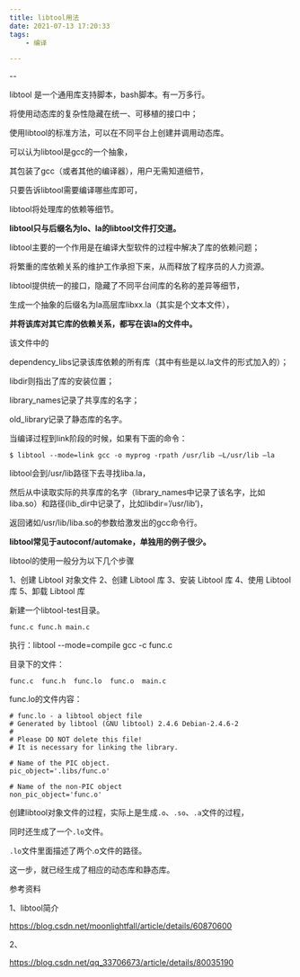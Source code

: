 ```yaml
---
title: libtool用法
date: 2021-07-13 17:20:33
tags:
	- 编译

---
```


--

libtool 是一个通用库支持脚本，bash脚本。有一万多行。

将使用动态库的复杂性隐藏在统一、可移植的接口中；

使用libtool的标准方法，可以在不同平台上创建并调用动态库。

可以认为libtool是gcc的一个抽象，

其包装了gcc（或者其他的编译器），用户无需知道细节，

只要告诉libtool需要编译哪些库即可，

libtool将处理库的依赖等细节。

**libtool只与后缀名为lo、la的libtool文件打交道。**



libtool主要的一个作用是在编译大型软件的过程中解决了库的依赖问题；

将繁重的库依赖关系的维护工作承担下来，从而释放了程序员的人力资源。

libtool提供统一的接口，隐藏了不同平台间库的名称的差异等细节，

生成一个抽象的后缀名为la高层库libxx.la（其实是个文本文件），

**并将该库对其它库的依赖关系，都写在该la的文件中。**

该文件中的

dependency_libs记录该库依赖的所有库（其中有些是以.la文件的形式加入的）；

libdir则指出了库的安装位置；

library_names记录了共享库的名字；

old_library记录了静态库的名字。 



当编译过程到link阶段的时候，如果有下面的命令： 

```
$ libtool --mode=link gcc -o myprog -rpath /usr/lib –L/usr/lib –la 
```

libtool会到/usr/lib路径下去寻找liba.la，

然后从中读取实际的共享库的名字（library_names中记录了该名字，比如liba.so）和路径(lib_dir中记录了，比如libdir=’/usr/lib’)，

返回诸如/usr/lib/liba.so的参数给激发出的gcc命令行。 



**libtool常见于autoconf/automake，单独用的例子很少。** 



libtool的使用一般分为以下几个步骤

1、创建 Libtool 对象文件
2、创建 Libtool 库
3、安装 Libtool 库
4、使用 Libtool 库
5、卸载 Libtool 库

新建一个libtool-test目录。

```
func.c func.h main.c
```

执行：libtool --mode=compile gcc -c func.c

目录下的文件：

```
func.c  func.h  func.lo  func.o  main.c
```

func.lo的文件内容：

```
# func.lo - a libtool object file
# Generated by libtool (GNU libtool) 2.4.6 Debian-2.4.6-2
#
# Please DO NOT delete this file!
# It is necessary for linking the library.

# Name of the PIC object.
pic_object='.libs/func.o'

# Name of the non-PIC object
non_pic_object='func.o'
```

创建libtool对象文件的过程，实际上是生成`.o`、`.so`、`.a`文件的过程，

同时还生成了一个`.lo`文件。

`.lo`文件里面描述了两个.o文件的路径。

这一步，就已经生成了相应的动态库和静态库。



参考资料

1、libtool简介

https://blog.csdn.net/moonlightfall/article/details/60870600

2、

https://blog.csdn.net/qq_33706673/article/details/80035190